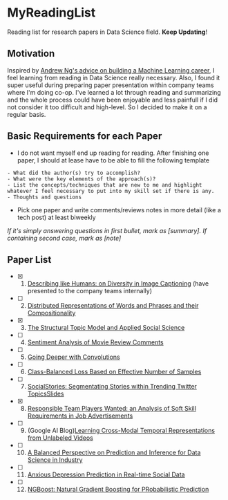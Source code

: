 # MyReadingList
Reading list for research papers in Data Science field. **Keep Updating**!

## Motivation

Inspired by [Andrew Ng's advice on building a Machine Learning career](https://blog.usejournal.com/advice-on-building-a-machine-learning-career-and-reading-research-papers-by-prof-andrew-ng-f90ac99a0182), I feel learning from reading in Data Science really necessary. Also, I found it super useful during preparing paper presentation within company teams where I'm doing co-op. I've learned a lot through reading and summarizing and the whole process could have been enjoyable and less painfull if I did not consider it too difficult and high-level. So I decided to make it on a regular basis. 


## Basic Requirements for each Paper

 * I do not want myself end up reading for reading. After finishing one paper, I should at lease have to be able to fill the following template 

```
- What did the author(s) try to accomplish?
- What were the key elements of the approach(s)?
- List the concepts/techniques that are new to me and highlight whatever I feel necessary to put into my skill set if there is any.
- Thoughts and questions
```

 * Pick one paper and write comments/reviews notes in more detail (like a tech post) at least biweekly

*If it's simply answering questions in first bullet, mark as [summary]. If containing second case, mark as [note]* 

## Paper List

- [x] 1. [Describing like Humans: on Diversity in Image Captioning](http://visal.cs.cityu.edu.hk/static/pubs/conf/cvpr19-diversecap.pdf) (have presented to the company teams internally)
- [ ] 2. [Distributed Representations of Words and Phrases and their Compositionality](https://papers.nips.cc/paper/5021-distributed-representations-of-words-and-phrases-and-their-compositionality.pdf) 
- [x] 3. [The Structural Topic Model and Applied Social Science](https://scholar.princeton.edu/files/bstewart/files/stmnips2013.pdf)
- [ ] 4. [Sentiment Analysis of Movie Review Comments](https://pdfs.semanticscholar.org/cbad/1c16d8270f1f1ecd542518ee933922bd647c.pdf)
- [ ] 5. [Going Deeper with Convolutions](http://www.cs.unc.edu/~wliu/papers/GoogLeNet.pdf)
- [ ] 6. [Class-Balanced Loss Based on Effective Number of Samples](http://openaccess.thecvf.com/content_CVPR_2019/papers/Cui_Class-Balanced_Loss_Based_on_Effective_Number_of_Samples_CVPR_2019_paper.pdf)
- [ ] 7. [SocialStories: Segmentating Stories within Trending Twitter Topics](https://prakharguptaz.github.io/assets/SocialStories_2016_paper.pdf)[Slides](https://slideplayer.com/slide/12715829/)
- [x] 8. [Responsible Team Players Wanted: an Analysis of Soft Skill Requirements in Job Advertisements](https://arxiv.org/pdf/1810.07781.pdf)
- [ ] 9. (Google AI Blog)[Learning Cross-Modal Temporal Representations from Unlabeled Videos](https://ai.googleblog.com/2019/09/learning-cross-modal-temporal.html?utm_source=feedburner&utm_medium=feed&utm_campaign=Feed%3A+blogspot%2FgJZg+(Google+AI+Blog))
- [ ] 10. [A Balanced Perspective on Prediction and Inference for Data Science in Industry](https://assets.pubpub.org/ifh11bok/71561833106678.pdf)
- [ ] 11. [Anxious Depression Prediction in Real-time Social Data](https://arxiv.org/ftp/arxiv/papers/1903/1903.10222.pdf)
- [ ] 12. [NGBoost: Natural Gradient Boosting for PRobabilistic Prediction](https://arxiv.org/pdf/1910.03225v2.pdf)


